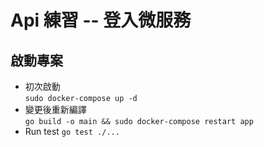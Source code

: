 # Api 練習 -- 登入微服務
## 啟動專案
* 初次啟動  
`sudo docker-compose up -d`
* 變更後重新編譯  
`go build -o main && sudo docker-compose restart app`
* Run test
`go test ./...`
